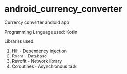 # android_currency_converter
Currency converter android app

Programming Language used: Kotlin

Libraries used:
1. Hilt - Dependency injection
2. Room - Database
3. Retrofit - Network library
4. Coroutines - Asynchronous task
